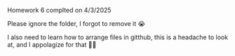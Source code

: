 Homework 6 complted on 4/3/2025

Please ignore the folder, I forgot to remove it 😭

I also need to learn how to arrange files in gitthub, this is a headache to look at, and I appolagize for that 😵‍💫
